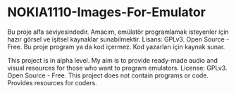 # NOKIA1110-Images-For-Emulator
Bu proje alfa seviyesindedir.
Amacım, emülatör programlamak isteyenler için hazır görsel ve işitsel kaynaklar sunabilmektir.
Lisans: GPLv3. Open Source - Free. 
Bu proje program ya da kod içermez. Kod yazarları için kaynak sunar.

This project is in alpha level.
My aim is to provide ready-made audio and visual resources for those who want to program emulators.
License: GPLv3. Open Source - Free.
This project does not contain programs or code. Provides resources for coders.
